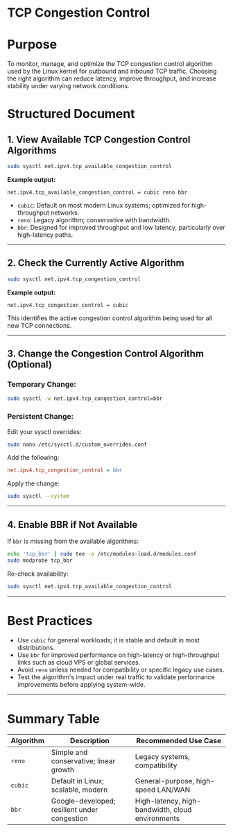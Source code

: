 # TCP Congestion Control

# Purpose

To monitor, manage, and optimize the TCP congestion control algorithm used by the Linux kernel for outbound and inbound TCP traffic. Choosing the right algorithm can reduce latency, improve throughput, and increase stability under varying network conditions.

# Structured Document

## 1. View Available TCP Congestion Control Algorithms

```bash
sudo sysctl net.ipv4.tcp_available_congestion_control
```

**Example output:**

```
net.ipv4.tcp_available_congestion_control = cubic reno bbr
```

* `cubic`: Default on most modern Linux systems; optimized for high-throughput networks.
* `reno`: Legacy algorithm; conservative with bandwidth.
* `bbr`: Designed for improved throughput and low latency, particularly over high-latency paths.

---

## 2. Check the Currently Active Algorithm

```bash
sudo sysctl net.ipv4.tcp_congestion_control
```

**Example output:**

```
net.ipv4.tcp_congestion_control = cubic
```

This identifies the active congestion control algorithm being used for all new TCP connections.

---

## 3. Change the Congestion Control Algorithm (Optional)

### Temporary Change:

```bash
sudo sysctl -w net.ipv4.tcp_congestion_control=bbr
```

### Persistent Change:

Edit your sysctl overrides:

```bash
sudo nano /etc/sysctl.d/custom_overrides.conf
```

Add the following:

```ini
net.ipv4.tcp_congestion_control = bbr
```

Apply the change:

```bash
sudo sysctl --system
```

---

## 4. Enable BBR if Not Available

If `bbr` is missing from the available algorithms:

```bash
echo 'tcp_bbr' | sudo tee -a /etc/modules-load.d/modules.conf
sudo modprobe tcp_bbr
```

Re-check availability:

```bash
sudo sysctl net.ipv4.tcp_available_congestion_control
```

---

# Best Practices

* Use `cubic` for general workloads; it is stable and default in most distributions.
* Use `bbr` for improved performance on high-latency or high-throughput links such as cloud VPS or global services.
* Avoid `reno` unless needed for compatibility or specific legacy use cases.
* Test the algorithm's impact under real traffic to validate performance improvements before applying system-wide.

---

# Summary Table

| Algorithm | Description                                  | Recommended Use Case                             |
| --------- | -------------------------------------------- | ------------------------------------------------ |
| `reno`    | Simple and conservative; linear growth       | Legacy systems, compatibility                    |
| `cubic`   | Default in Linux; scalable, modern           | General-purpose, high-speed LAN/WAN              |
| `bbr`     | Google-developed; resilient under congestion | High-latency, high-bandwidth, cloud environments |
